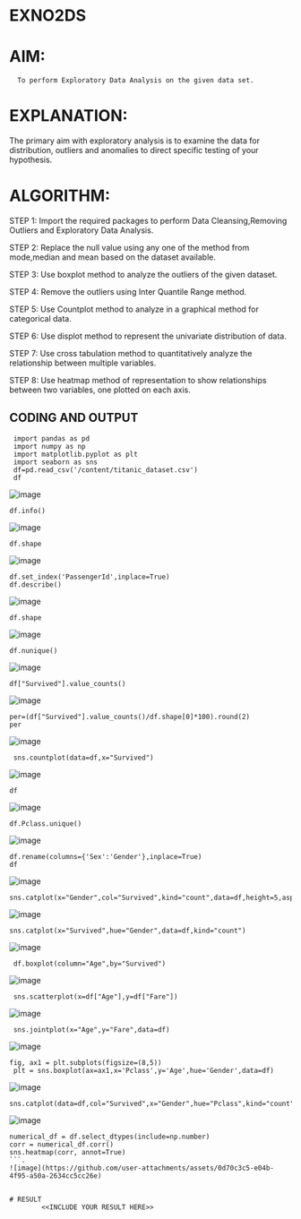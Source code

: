 # EXNO2DS
# AIM:
      To perform Exploratory Data Analysis on the given data set.
      
# EXPLANATION:
  The primary aim with exploratory analysis is to examine the data for distribution, outliers and anomalies to direct specific testing of your hypothesis.
  
# ALGORITHM:
STEP 1: Import the required packages to perform Data Cleansing,Removing Outliers and Exploratory Data Analysis.

STEP 2: Replace the null value using any one of the method from mode,median and mean based on the dataset available.

STEP 3: Use boxplot method to analyze the outliers of the given dataset.

STEP 4: Remove the outliers using Inter Quantile Range method.

STEP 5: Use Countplot method to analyze in a graphical method for categorical data.

STEP 6: Use displot method to represent the univariate distribution of data.

STEP 7: Use cross tabulation method to quantitatively analyze the relationship between multiple variables.

STEP 8: Use heatmap method of representation to show relationships between two variables, one plotted on each axis.

## CODING AND OUTPUT
```
 import pandas as pd
 import numpy as np
 import matplotlib.pyplot as plt
 import seaborn as sns
 df=pd.read_csv('/content/titanic_dataset.csv')
 df
```
![image](https://github.com/user-attachments/assets/6a29483f-ed54-422d-ba7e-39a93ba6d764)
```
df.info()
```
![image](https://github.com/user-attachments/assets/4920a3db-84c8-4079-ab7c-6efdb1088085)
```
df.shape
```
![image](https://github.com/user-attachments/assets/7e53dbcf-94ff-4fcb-96f3-2ea9bd074307)
```
df.set_index('PassengerId',inplace=True)
df.describe()
```
![image](https://github.com/user-attachments/assets/17b9efc3-880e-4740-a7cb-629d8f909847)
```
df.shape
```
![image](https://github.com/user-attachments/assets/4bbfcd1e-da9c-4038-a230-f0adb68d543f)
```
df.nunique()
```
![image](https://github.com/user-attachments/assets/5b43a461-6801-40eb-a2ab-57101540cc10)
```
df["Survived"].value_counts()
```
![image](https://github.com/user-attachments/assets/d8286bed-f958-45d5-b943-9db346668915)
```
per=(df["Survived"].value_counts()/df.shape[0]*100).round(2)
per
```
![image](https://github.com/user-attachments/assets/712ac0e2-064e-44e3-a8f6-e38b8caaed92)
```
 sns.countplot(data=df,x="Survived")
```
![image](https://github.com/user-attachments/assets/2db305be-bcb7-4b99-9205-59e4b5f33937)
```
df
```
![image](https://github.com/user-attachments/assets/34a2f9fa-8d28-422f-aaf6-d2ab22dbc412)
```
df.Pclass.unique()
```
![image](https://github.com/user-attachments/assets/557ab235-0e52-4cb6-8b46-712123393ee0)
```
df.rename(columns={'Sex':'Gender'},inplace=True)
df
```
![image](https://github.com/user-attachments/assets/410b28c1-0358-4af4-bc52-cdf133df653d)
```
sns.catplot(x="Gender",col="Survived",kind="count",data=df,height=5,aspect=.7)
```
![image](https://github.com/user-attachments/assets/0cd66ba4-01e7-450c-85ca-0e1a88680a16)
```
sns.catplot(x="Survived",hue="Gender",data=df,kind="count")
```
![image](https://github.com/user-attachments/assets/1dbe58bc-0fd5-4109-9e5a-231bd368026c)
```
 df.boxplot(column="Age",by="Survived")
```
![image](https://github.com/user-attachments/assets/1fd98dcd-bb50-4fc9-8a6b-fffdcd3c2f18)
```
 sns.scatterplot(x=df["Age"],y=df["Fare"])
```
![image](https://github.com/user-attachments/assets/8ab55a25-1f4f-4dcf-a764-27e8bf3b5f2f)
```
 sns.jointplot(x="Age",y="Fare",data=df)
```
![image](https://github.com/user-attachments/assets/c75ea71a-41b4-4d84-acc6-70b3840a2011)
```
fig, ax1 = plt.subplots(figsize=(8,5))
 plt = sns.boxplot(ax=ax1,x='Pclass',y='Age',hue='Gender',data=df)
```
![image](https://github.com/user-attachments/assets/f5af4bd8-bf68-49ee-bda6-f02c10bb3f23)
```
sns.catplot(data=df,col="Survived",x="Gender",hue="Pclass",kind="count")
```
![image](https://github.com/user-attachments/assets/56335146-2474-45fc-affd-7c396644fe68)
```
numerical_df = df.select_dtypes(include=np.number)
corr = numerical_df.corr()
sns.heatmap(corr, annot=True)
```.
![image](https://github.com/user-attachments/assets/0d70c3c5-e04b-4f95-a50a-2634cc5cc26e)


# RESULT
        <<INCLUDE YOUR RESULT HERE>>
